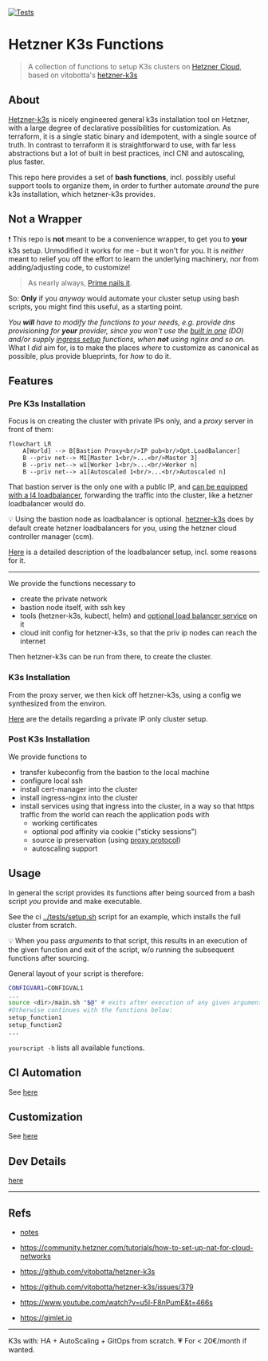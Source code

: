 [![Tests](https://github.com/axgkl/hk3sf/actions/workflows/tests.yml/badge.svg)](https://github.com/axgkl/hk3sf/actions/workflows/tests.yml)

# Hetzner K3s Functions

> A collection of functions to setup K3s clusters on [Hetzner Cloud][hcloud], based on vitobotta's [hetzner-k3s][hk3s]

## About

[Hetzner-k3s][hk3s] is nicely engineered general k3s installation tool on Hetzner, with a large degree of declarative possibilities for customization. As terraform, it is a single static binary and idempotent, with a single source of truth. In contrast to terraform it is straightforward to use, with far less abstractions but a lot of built in best practices, incl CNI and autoscaling, plus faster.

This repo here provides a set of **bash functions**, incl. possibly useful support tools to organize them, in order to further automate _around_ the pure k3s installation, which hetzner-k3s provides.

## Not a Wrapper

❗ This repo is **not** meant to be a convenience wrapper, to get you to **your** k3s setup. Unmodified it works for me - but it won't for you. It is _neither_ meant to relief you off the effort to learn the underlying machinery, nor from adding/adjusting code, to customize!

> As nearly always, [Prime nails it](https://youtu.be/EvzB_Q1gSds?t=54).

So: **Only** if you _anyway_ would automate your cluster setup using bash scripts, you might find this useful, as a starting point.

_You **will** have to modify the functions to your needs, e.g. provide dns provisioning for **your** provider, since you won't use the [built in one](../pkg/dns.sh) (DO) and/or supply [ingress setup](../pkg/ingress.sh) functions, when **not** using nginx and so on._  
What I _did_ aim for, is to make the places _where_ to customize as canonical as possible, plus provide blueprints, for _how_ to do it.

## Features

### Pre K3s Installation

Focus is on creating the cluster with private IPs only, and a _proxy_ server in front of them:

```mermaid
flowchart LR
    A[World] --> B[Bastion Proxy<br/>IP pub<br/>Opt.LoadBalancer]
    B --priv net--> M1[Master 1<br/>...<br/>Master 3]
    B --priv net--> w1[Worker 1<br/>...<br/>Worker n]
    B --priv net--> a1[Autoscaled 1<br/>...<br/>Autoscaled n]
```

That bastion server is the only one with a public IP, and [can be equipped with a l4 loadbalancer](./docs/l4lb.md), forwarding the traffic into the cluster, like a hetzner loadbalancer would do.

💡 Using the bastion node as loadbalancer is optional. [hetzner-k3s][hk3s] does by default create hetzner loadbalancers for you, using the hetzner cloud controller manager (ccm).

[Here](./docs/l4lb.md) is a detailed description of the loadbalancer setup, incl. some reasons for it.

---

We provide the functions necessary to

- create the private network
- bastion node itself, with ssh key
- tools (hetzner-k3s, kubectl, helm) and [optional load balancer service](./docs/l4lb.md) on it
- cloud init config for hetzner-k3s, so that the priv ip nodes can reach the internet

Then hetzner-k3s can be run from there, to create the cluster.

### K3s Installation

From the proxy server, we then kick off hetzner-k3s, using a config we synthesized from the environ.

[Here](./docs/privip.md) are the details regarding a private IP only cluster setup.

### Post K3s Installation

We provide functions to

- transfer kubeconfig from the bastion to the local machine
- configure local ssh
- install cert-manager into the cluster
- install ingress-nginx into the cluster
- install services using that ingress into the cluster, in a way so that https traffic from the world can reach the application pods with
  - working certificates
  - optional pod affinity via cookie ("sticky sessions")
  - source ip preservation (using [proxy protocol](https://www.haproxy.org/download/1.8/doc/proxy-protocol.txt))
  - autoscaling support

## Usage

In general the script provides its functions after being sourced from a bash script _you_ provide and make executable.

See the ci [../tests/setup.sh](../tests/setup.sh) script for an example, which installs the full cluster from scratch.


💡 When you pass _arguments_ to that script, this results in an execution of the given function and exit of the script, w/o running the subsequent functions after sourcing.


General layout of your script is therefore:

```bash
CONFIGVAR1=CONFIGVAL1
...
source <dir>/main.sh "$@" # exits after execution of any given arguments in $@ (e.g. funcname, params). 
#Otherwise continues with the functions below:
setup_function1
setup_function2
...
```

`yourscript -h` lists all available functions.

## CI Automation

See [here](./docs/ci.md)


## Customization

See [here](./docs/customization.md)

## Dev Details

[here](./docs/customization.md)

---

## Refs

- [notes](./docs/knowledge.md)

- <https://community.hetzner.com/tutorials/how-to-set-up-nat-for-cloud-networks>
- <https://github.com/vitobotta/hetzner-k3s>
- <https://github.com/vitobotta/hetzner-k3s/issues/379>
- <https://www.youtube.com/watch?v=u5l-F8nPumE&t=466s>
- <https://gimlet.io>

---

K3s with: HA + AutoScaling + GitOps from scratch. 💗 For < 20€/month if wanted.

[hk3s]: https://github.com/vitobotta/hetzner-k3s
[hcloud]: https://docs.hetzner.cloud/
 
 
 
 

